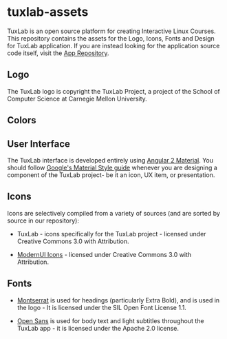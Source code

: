 # tuxlab-assets
TuxLab is an open source platform for creating Interactive Linux Courses. This repository contains the assets for the Logo, Icons, Fonts and Design for TuxLab application.  If you are instead looking for the application source code itself, visit the [App Repository](https://github.com/learnlinux/tuxlab-app).

## Logo
The TuxLab logo is copyright the TuxLab Project, a project of the School of Computer Science at Carnegie Mellon University.

## Colors

## User Interface
The TuxLab interface is developed entirely using [Angular 2 Material](https://github.com/angular/material2).  You should follow [Google's Material Style guide](https://www.google.com/design/spec/material-design/introduction.html) whenever you are designing a component of the TuxLab project- be it an icon, UX item, or presentation.

## Icons
Icons are selectively compiled from a variety of sources (and are sorted by source in our repository):

* TuxLab - icons specifically for the TuxLab project - licensed under Creative Commons 3.0 with Attribution.

* [ModernUI Icons](https://github.com/Templarian/WindowsIcons) - licensed under Creative Commons 3.0 with Attribution.

## Fonts

* [Montserrat](https://www.fontsquirrel.com/fonts/montserrat) is used for headings (particularly Extra Bold), and is used in the logo - It is licensed under the SIL Open Font License 1.1.

* [Open Sans](https://github.com/google/fonts/tree/master/apache/opensans) is used for body text and light subtitles throughout the TuxLab app - it is licensed under the Apache 2.0 license.
